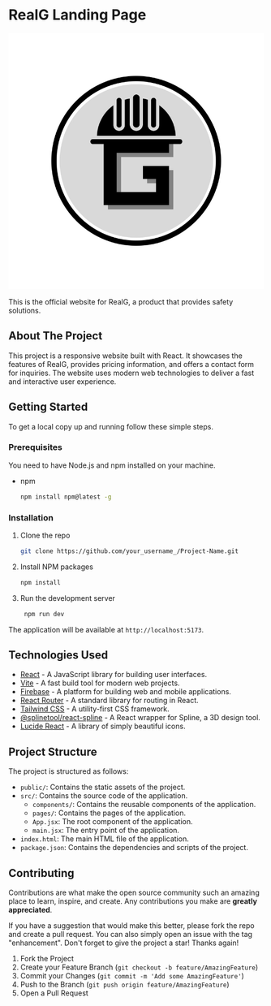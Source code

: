 # RealG Landing Page
![RealG Logo](assets/RealG%20logo.jpg)

This is the official website for RealG, a product that provides safety solutions.

## About The Project

This project is a responsive website built with React. It showcases the features of RealG, provides pricing information, and offers a contact form for inquiries. The website uses modern web technologies to deliver a fast and interactive user experience.

## Getting Started

To get a local copy up and running follow these simple steps.

### Prerequisites

You need to have Node.js and npm installed on your machine.
* npm
  ```sh
  npm install npm@latest -g
  ```

### Installation

1. Clone the repo
   ```sh
   git clone https://github.com/your_username_/Project-Name.git
   ```
2. Install NPM packages
   ```sh
   npm install
   ```
3. Run the development server
   ```sh
    npm run dev
   ```
The application will be available at `http://localhost:5173`.

## Technologies Used

* [React](https://reactjs.org/) - A JavaScript library for building user interfaces.
* [Vite](https://vitejs.dev/) - A fast build tool for modern web projects.
* [Firebase](https://firebase.google.com/) - A platform for building web and mobile applications.
* [React Router](https://reactrouter.com/) - A standard library for routing in React.
* [Tailwind CSS](https://tailwindcss.com/) - A utility-first CSS framework.
* [@splinetool/react-spline](https://spline.design/) - A React wrapper for Spline, a 3D design tool.
* [Lucide React](https://lucide.dev/) - A library of simply beautiful icons.

## Project Structure

The project is structured as follows:

- `public/`: Contains the static assets of the project.
- `src/`: Contains the source code of the application.
  - `components/`: Contains the reusable components of the application.
  - `pages/`: Contains the pages of the application.
  - `App.jsx`: The root component of the application.
  - `main.jsx`: The entry point of the application.
- `index.html`: The main HTML file of the application.
- `package.json`: Contains the dependencies and scripts of the project.

## Contributing

Contributions are what make the open source community such an amazing place to learn, inspire, and create. Any contributions you make are **greatly appreciated**.

If you have a suggestion that would make this better, please fork the repo and create a pull request. You can also simply open an issue with the tag "enhancement".
Don't forget to give the project a star! Thanks again!

1. Fork the Project
2. Create your Feature Branch (`git checkout -b feature/AmazingFeature`)
3. Commit your Changes (`git commit -m 'Add some AmazingFeature'`)
4. Push to the Branch (`git push origin feature/AmazingFeature`)
5. Open a Pull Request
